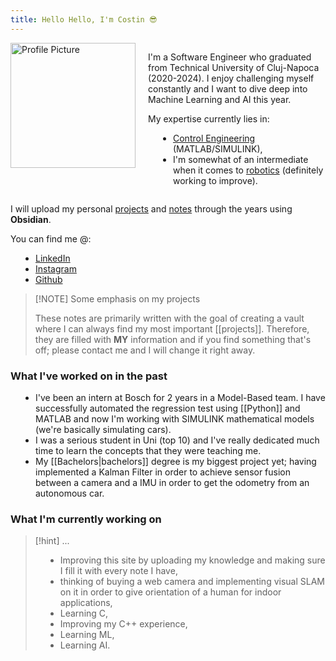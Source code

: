 ```yaml
---
title: Hello Hello, I'm Costin 😎
---
```

<div class="profile-section">
  <img src="static/pictures/beligool.jpg" alt="Profile Picture" class="profile-image">
  <div class="profile-text">
    <p>I'm a Software Engineer who graduated from Technical University of Cluj-Napoca (2020-2024). I enjoy challenging myself constantly and I want to dive deep into Machine Learning and AI this year.</p>
    <p>My expertise currently lies in:</p>
    <ul>
      <li><a href="/projects/Control Engineering">Control Engineering</a> (MATLAB/SIMULINK),</li>
      <li>I'm somewhat of an intermediate when it comes to <a href="/projects/robotics">robotics</a> (definitely working to improve).</li>
    </ul>
  </div>
</div>

<style>
  .profile-section {
    display: flex;
    flex-direction: column;
    align-items: center;
    text-align: center;
  }

  .profile-image {
    width: 200px;
    margin-bottom: 10px;
  }

  .profile-text {
    max-width: 600px;
  }

  @media (min-width: 768px) {
    .profile-section {
      flex-direction: row;
      align-items: flex-start;
      text-align: left;
    }

    .profile-image {
      margin-right: 20px;
      margin-bottom: 0;
    }

    .profile-text {
      text-align: left;
    }

    ul {
      padding-left: 40px; /* Maintain indentation for desktop */
    }
  }

  @media (max-width: 767px) {
    .profile-text {
      padding: 0 15px; /* Add padding on mobile for better spacing */
      text-align: left; /* Align text to the left on mobile */
    }

    ul {
      padding-left: 20px; /* Reduce padding for better mobile view */
    }

    li {
      margin-bottom: 10px; /* Add space between list items for clarity */
    }
  }
</style>

I will upload my personal <a href="/projects/">projects</a> and <a href="/notes/">notes</a> through the years using **Obsidian**.

You can find me @:
* [LinkedIn](https://www.linkedin.com/in/costin-chitic-1169a6235/)
* [Instagram](https://www.instagram.com/costin_chitic/)
* [Github](https://github.com/costineesti)

>[!NOTE] Some emphasis on my projects
>
>These notes are primarily written with the goal of creating a vault where I can always find my most important [[projects]]. Therefore, they are filled with **MY** information and if you find something that's off; please contact me and I will change it right away.

### What I've worked on in the past

* I've been an intern at Bosch for 2 years in a Model-Based team. I have successfully automated the regression test using [[Python]] and MATLAB and now I'm working with SIMULINK mathematical models (we're basically simulating cars).
* I was a serious student in Uni (top 10) and I've really dedicated much time to learn the concepts that they were teaching me.
* My [[Bachelors|bachelors]] degree is my biggest project yet; having implemented a Kalman Filter in order to achieve sensor fusion between a camera and a IMU in order to get the odometry from an autonomous car.

### What I'm currently working on

>[!hint] ...
> - Improving this site by uploading my knowledge and making sure I fill it with every note I have,
> - thinking of buying a web camera and implementing visual SLAM on it in order to give orientation of a human for indoor applications,
> - Learning C,
> - Improving my C++ experience,
> - Learning ML,
> - Learning AI.
